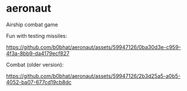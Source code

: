 # aeronaut
Airship combat game

Fun with testing missiles:

https://github.com/b0bhat/aeronaut/assets/59947126/0ba30d3e-c959-4f3a-8bb9-da4179ecf827

Combat (older version):

https://github.com/b0bhat/aeronaut/assets/59947126/2b3d25a5-a0b5-4052-ba07-677cd19cb8dc

